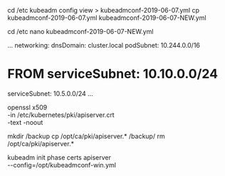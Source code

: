 cd /etc
kubeadm config view > kubeadmconf-2019-06-07.yml
cp kubeadmconf-2019-06-07.yml kubeadmconf-2019-06-07-NEW.yml

cd /etc
nano kubeadmconf-2019-06-07-NEW.yml

...
networking:
  dnsDomain: cluster.local
  podSubnet: 10.244.0.0/16
  # FROM serviceSubnet: 10.10.0.0/24
  serviceSubnet: 10.5.0.0/24
...

openssl x509 \
  -in /etc/kubernetes/pki/apiserver.crt \
  -text -noout

mkdir /backup
cp /opt/ca/pki/apiserver.* /backup/
rm /opt/ca/pki/apiserver.*

kubeadm init phase certs apiserver \
  --config=/opt/kubeadmconf-win.yml